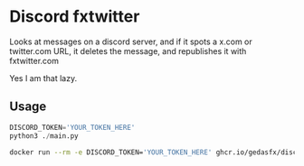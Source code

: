 # Discord fxtwitter

Looks at messages on a discord server, and if it spots a x.com or twitter.com URL, it deletes the message, and republishes it with fxtwitter.com

Yes I am that lazy.

## Usage

```py
DISCORD_TOKEN='YOUR_TOKEN_HERE'
python3 ./main.py
```

```bash
docker run --rm -e DISCORD_TOKEN='YOUR_TOKEN_HERE' ghcr.io/gedasfx/discord-fxtwitter:latest
```
